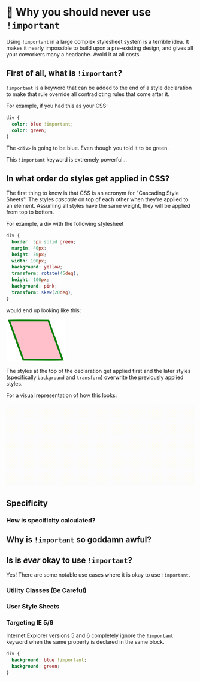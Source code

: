 # :no_good: Why you should never use `!important`

Using `!important` in a large complex stylesheet system is a terrible idea. It makes it nearly impossible to build upon a pre-existing design, and gives all your coworkers many a headache. Avoid it at all costs.

## First of all, what is `!important`?

`!important` is a keyword that can be added to the end of a style declaration to make that rule override all contradicting rules that come after it.

For example, if you had this as your CSS:

```css
div {
  color: blue !important;
  color: green;
}
```

The `<div>` is going to be blue. Even though you told it to be green.

This `!important` keyword is extremely powerful... <!-- finish this sentence! -->


## In what order do styles get applied in CSS?

The first thing to know is that CSS is an acronym for "Cascading Style Sheets". The styles _cascade_ on top of each other when they're applied to an element. Assuming all styles have the same weight, they will be applied from top to bottom.

For example, a div with the following stylesheet

```css
div {
  border: 5px solid green;
  margin: 40px;
  height: 50px;
  width: 100px;
  background: yellow;
  transform: rotate(45deg);
  height: 100px;
  background: pink;
  transform: skew(20deg);
}
```

would end up looking like this:

![skew image](../images/skew-image.png)

The styles at the top of the declaration get applied first and the later styles (specifically `background` and `transform`) overwrite the previously applied styles.

For a visual representation of how this looks:

![skew image progression](../images/skew-image-progression.gif)

## Specificity

### How is specificity calculated?

## Why is `!important` so goddamn awful?

## Is is _ever_ okay to use `!important`?

Yes! There are some notable use cases where it is okay to use `!important`.

### Utility Classes (Be Careful)

### User Style Sheets

### Targeting IE 5/6

Internet Explorer versions 5 and 6 completely ignore the `!important` keyword when the same property is declared in the same block.

```css
div {
  background: blue !important;
  background: green;
}
```

